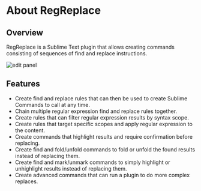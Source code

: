 # About RegReplace

## Overview

RegReplace is a Sublime Text plugin that allows creating commands consisting of sequences of find and replace instructions.

![edit panel](imgs/edit_panel.png)

## Features

- Create find and replace rules that can then be used to create Sublime Commands to call at any time.
- Chain multiple regular expression find and replace rules together.
- Create rules that can filter regular expression results by syntax scope.
- Create rules that target specific scopes and apply regular expression to the content.
- Create commands that highlight results and require confirmation before replacing.
- Create find and fold/unfold commands to fold or unfold the found results instead of replacing them.
- Create find and mark/unmark commands to simply highlight or unhighlight results instead of replacing them.
- Create advanced commands that can run a plugin to do more complex replaces.
